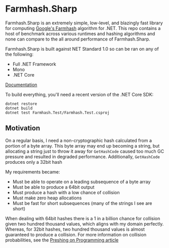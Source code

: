 # Farmhash.Sharp

Farmhash.Sharp is an extremely simple, low-level, and blazingly fast library
for computing [Google's Farmhash][] algorithm for .NET. This repo contains a host
of benchmark across various runtimes and hashing algorithms and none can compare
to the all around performance of Farmhash.Sharp.

Farmhash.Sharp is built against NET Standard 1.0 so can be ran on any of the following:

- Full .NET Framework
- Mono
- .NET Core

[Documentation](https://nickbabcock.github.io/Farmhash.Sharp)

[Google's Farmhash]: https://github.com/google/farmhash

To build everything, you'll need a recent version of the .NET Core SDK:

```
dotnet restore
dotnet build
dotnet test Farmhash.Test/Farmhash.Test.csproj
```

## Motivation

On a regular basis, I need a non-cryptographic hash calculated from a portion of a byte array. This byte array
may end up becoming a string, but allocating a string just to throw it away for `GetHashCode` caused too much
GC pressure and resulted in degraded performance. Additionally, `GetHashCode` produces only a 32bit hash

My requirements became:

* Must be able to operate on a leading subsequence of a byte array
* Must be able to produce a 64bit output
* Must produce a hash with a low chance of collision
* Must make zero heap allocations
* Must be fast for short subsequences (many of the strings I see are short)

When dealing with 64bit hashes there is a 1 in a billion chance for collision given two hundred thousand
values, which aligns with my domain perfectly. Whereas, for 32bit hashes, two hundred thousand values is
almost guaranteed to produce a collision. For more information on collision probabilities, see the [Preshing
on Programming article][]

[Preshing on Programming article]: http://preshing.com/20110504/hash-collision-probabilities/
